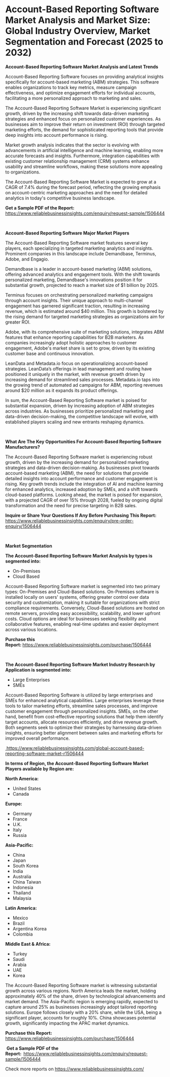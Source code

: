 <p><h1>Account-Based Reporting Software Market Analysis and Market Size: Global Industry Overview, Market Segmentation and Forecast (2025 to 2032)</h1></p><p><strong>Account-Based Reporting Software Market Analysis and Latest Trends</strong></p>
<p><p>Account-Based Reporting Software focuses on providing analytical insights specifically for account-based marketing (ABM) strategies. This software enables organizations to track key metrics, measure campaign effectiveness, and optimize engagement efforts for individual accounts, facilitating a more personalized approach to marketing and sales.</p><p>The Account-Based Reporting Software Market is experiencing significant growth, driven by the increasing shift towards data-driven marketing strategies and enhanced focus on personalized customer experiences. As businesses aim to improve their return on investment (ROI) through targeted marketing efforts, the demand for sophisticated reporting tools that provide deep insights into account performance is rising.</p><p>Market growth analysis indicates that the sector is evolving with advancements in artificial intelligence and machine learning, enabling more accurate forecasts and insights. Furthermore, integration capabilities with existing customer relationship management (CRM) systems enhance usability and streamline workflows, making these solutions more appealing to organizations. </p><p>The Account-Based Reporting Software Market is expected to grow at a CAGR of 7.4% during the forecast period, reflecting the growing emphasis on account-centric marketing approaches and the need for detailed analytics in today's competitive business landscape.</p></p>
<p><strong>Get a Sample PDF of the Report:&nbsp;</strong> <a href="https://www.reliablebusinessinsights.com/enquiry/request-sample/1506444?utm_campaign=3439&utm_medium=2&utm_source=Github&utm_content=ia&utm_term=23032025&utm_id=account-based-reporting-software">https://www.reliablebusinessinsights.com/enquiry/request-sample/1506444</a></p>
<p>&nbsp;</p>
<p><strong>Account-Based Reporting Software Major Market Players</strong></p>
<p><p>The Account-Based Reporting Software market features several key players, each specializing in targeted marketing analytics and insights. Prominent companies in this landscape include Demandbase, Terminus, Adobe, and Engagio. </p><p>Demandbase is a leader in account-based marketing (ABM) solutions, offering advanced analytics and engagement tools. With the shift towards personalized marketing, Demandbase's innovations position it for substantial growth, projected to reach a market size of $1 billion by 2025.</p><p>Terminus focuses on orchestrating personalized marketing campaigns through account insights. Their unique approach to multi-channel engagement has garnered significant traction, resulting in increasing revenue, which is estimated around $40 million. This growth is bolstered by the rising demand for targeted marketing strategies as organizations aim for greater ROI.</p><p>Adobe, with its comprehensive suite of marketing solutions, integrates ABM features that enhance reporting capabilities for B2B marketers. As companies increasingly adopt holistic approaches to customer engagement, Adobe's market share is set to grow, driven by its existing customer base and continuous innovation.</p><p>LeanData and Metadata.io focus on operationalizing account-based strategies. LeanData’s offerings in lead management and routing have positioned it uniquely in the market, with revenue growth driven by increasing demand for streamlined sales processes. Metadata.io taps into the growing trend of automated ad campaigns for ABM, reporting revenues around $20 million as it expands its product offerings.</p><p>In sum, the Account-Based Reporting Software market is poised for substantial expansion, driven by increasing adoption of ABM strategies across industries. As businesses prioritize personalized marketing and data-driven decision-making, the competitive landscape will evolve, with established players scaling and new entrants reshaping dynamics.</p></p>
<p>&nbsp;</p>
<p><strong>What Are The Key Opportunities For Account-Based Reporting Software Manufacturers?</strong></p>
<p><p>The Account-Based Reporting Software market is experiencing robust growth, driven by the increasing demand for personalized marketing strategies and data-driven decision-making. As businesses pivot towards account-based marketing (ABM), the need for solutions that provide detailed insights into account performance and customer engagement is rising. Key growth trends include the integration of AI and machine learning for enhanced analytics, increased adoption by SMEs, and a shift towards cloud-based platforms. Looking ahead, the market is poised for expansion, with a projected CAGR of over 15% through 2028, fueled by ongoing digital transformation and the need for precise targeting in B2B sales.</p></p>
<p><strong>Inquire or Share Your Questions If Any Before Purchasing This Report:</strong> <a href="https://www.reliablebusinessinsights.com/enquiry/pre-order-enquiry/1506444?utm_campaign=3439&utm_medium=2&utm_source=Github&utm_content=ia&utm_term=23032025&utm_id=account-based-reporting-software">https://www.reliablebusinessinsights.com/enquiry/pre-order-enquiry/1506444</a></p>
<p>&nbsp;</p>
<p><strong>Market Segmentation</strong></p>
<p><strong>The Account-Based Reporting Software Market Analysis by types is segmented into:</strong></p>
<p><ul><li>On-Premises</li><li>Cloud Based</li></ul></p>
<p><p>Account-Based Reporting Software market is segmented into two primary types: On-Premises and Cloud-Based solutions. On-Premises software is installed locally on users' systems, offering greater control over data security and customization, making it suitable for organizations with strict compliance requirements. Conversely, Cloud-Based solutions are hosted on remote servers, providing easy accessibility, scalability, and lower upfront costs. Cloud options are ideal for businesses seeking flexibility and collaborative features, enabling real-time updates and easier deployment across various locations.</p></p>
<p><strong>Purchase this Report:&nbsp;</strong><a href="https://www.reliablebusinessinsights.com/purchase/1506444?utm_campaign=3439&utm_medium=2&utm_source=Github&utm_content=ia&utm_term=23032025&utm_id=account-based-reporting-software">https://www.reliablebusinessinsights.com/purchase/1506444</a></p>
<p>&nbsp;</p>
<p><strong>The Account-Based Reporting Software Market Industry Research by Application is segmented into:</strong></p>
<p><ul><li>Large Enterprises</li><li>SMEs</li></ul></p>
<p><p>Account-Based Reporting Software is utilized by large enterprises and SMEs for enhanced analytical capabilities. Large enterprises leverage these tools to tailor marketing efforts, streamline sales processes, and improve customer engagement through personalized insights. SMEs, on the other hand, benefit from cost-effective reporting solutions that help them identify target accounts, allocate resources efficiently, and drive revenue growth. Both segments seek to optimize their strategies by harnessing data-driven insights, ensuring better alignment between sales and marketing efforts for improved overall performance.</p></p>
<p><a href="https://www.reliablebusinessinsights.com/global-account-based-reporting-software-market-r1506444?utm_campaign=3439&utm_medium=2&utm_source=Github&utm_content=ia&utm_term=23032025&utm_id=account-based-reporting-software">&nbsp;https://www.reliablebusinessinsights.com/global-account-based-reporting-software-market-r1506444</a></p>
<p><strong>In terms of Region, the Account-Based Reporting Software Market Players available by Region are:</strong></p>
<p>
    <p> <strong> North America: </strong>
        <ul>
            <li>United States</li>
            <li>Canada</li>
        </ul>
        </p> 
    <p> <strong> Europe: </strong>
        <ul>
            <li>Germany</li>
            <li>France</li>
            <li>U.K.</li>
            <li>Italy</li>
            <li>Russia</li>
        </ul>
        </p> 
    <p> <strong> Asia-Pacific: </strong>
        <ul>
            <li>China</li>
            <li>Japan</li>
            <li>South Korea</li>
            <li>India</li>
            <li>Australia</li>
            <li>China Taiwan</li>
            <li>Indonesia</li>
            <li>Thailand</li>
            <li>Malaysia</li>
        </ul>
        </p> 
    <p> <strong> Latin America: </strong>
        <ul>
            <li>Mexico</li>
            <li>Brazil</li>
            <li>Argentina Korea</li>
            <li>Colombia</li>
        </ul>
        </p> 
    <p> <strong> Middle East & Africa: </strong>
        <ul>
            <li>Turkey</li>
            <li>Saudi</li>
            <li>Arabia</li>
            <li>UAE</li>
            <li>Korea</li>
        </ul>
    </p>
    </p>
<p><p>The Account-Based Reporting Software market is witnessing substantial growth across various regions. North America leads the market, holding approximately 40% of the share, driven by technological advancements and market demand. The Asia-Pacific region is emerging rapidly, expected to capture around 25% as businesses increasingly adopt tailored reporting solutions. Europe follows closely with a 20% share, while the USA, being a significant player, accounts for roughly 10%. China showcases potential growth, significantly impacting the APAC market dynamics.</p></p>
<p><strong>Purchase this Report: </strong><a href="https://www.reliablebusinessinsights.com/purchase/1506444?utm_campaign=3439&utm_medium=2&utm_source=Github&utm_content=ia&utm_term=23032025&utm_id=account-based-reporting-software">https://www.reliablebusinessinsights.com/purchase/1506444</a></p>
<p>&nbsp;<strong>Get a Sample PDF of the Report:&nbsp;&nbsp;</strong><a href="https://www.reliablebusinessinsights.com/enquiry/request-sample/1506444?utm_campaign=3439&utm_medium=2&utm_source=Github&utm_content=ia&utm_term=23032025&utm_id=account-based-reporting-software">https://www.reliablebusinessinsights.com/enquiry/request-sample/1506444</a></p>
<p><strong></strong></p>
<p>Check more reports on <a href="https://www.reliablebusinessinsights.com/?utm_campaign=3439&utm_medium=2&utm_source=Github&utm_content=ia&utm_term=23032025&utm_id=account-based-reporting-software">https://www.reliablebusinessinsights.com/</a></p>